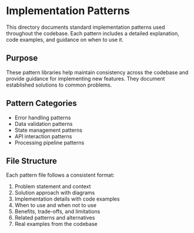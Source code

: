 # Implementation Patterns

This directory documents standard implementation patterns used throughout the codebase. Each pattern includes a detailed explanation, code examples, and guidance on when to use it.

## Purpose

These pattern libraries help maintain consistency across the codebase and provide guidance for implementing new features. They document established solutions to common problems.

## Pattern Categories

- Error handling patterns
- Data validation patterns
- State management patterns
- API interaction patterns
- Processing pipeline patterns

## File Structure

Each pattern file follows a consistent format:

1. Problem statement and context
2. Solution approach with diagrams
3. Implementation details with code examples
4. When to use and when not to use
5. Benefits, trade-offs, and limitations
6. Related patterns and alternatives
7. Real examples from the codebase